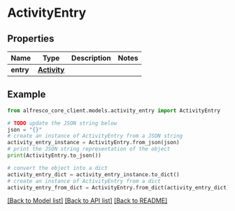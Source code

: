 # ActivityEntry


## Properties

Name | Type | Description | Notes
------------ | ------------- | ------------- | -------------
**entry** | [**Activity**](Activity.md) |  | 

## Example

```python
from alfresco_core_client.models.activity_entry import ActivityEntry

# TODO update the JSON string below
json = "{}"
# create an instance of ActivityEntry from a JSON string
activity_entry_instance = ActivityEntry.from_json(json)
# print the JSON string representation of the object
print(ActivityEntry.to_json())

# convert the object into a dict
activity_entry_dict = activity_entry_instance.to_dict()
# create an instance of ActivityEntry from a dict
activity_entry_from_dict = ActivityEntry.from_dict(activity_entry_dict)
```
[[Back to Model list]](../README.md#documentation-for-models) [[Back to API list]](../README.md#documentation-for-api-endpoints) [[Back to README]](../README.md)


